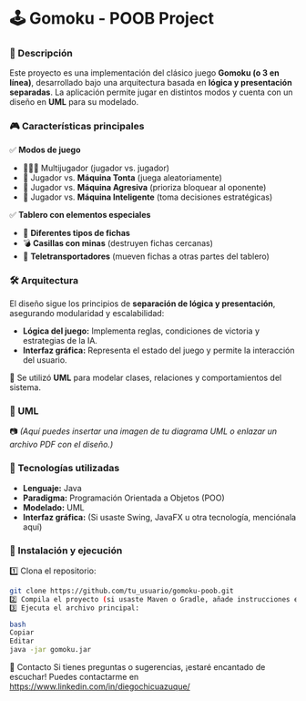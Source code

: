 # 🕹️ Gomoku - POOB Project

### 📌 Descripción  
Este proyecto es una implementación del clásico juego **Gomoku (o 3 en línea)**, desarrollado bajo una arquitectura basada en **lógica y presentación separadas**. La aplicación permite jugar en distintos modos y cuenta con un diseño en **UML** para su modelado.  

### 🎮 Características principales  
✅ **Modos de juego**  
- 🧑‍🤝‍🧑 Multijugador (jugador vs. jugador)  
- 🤖 Jugador vs. **Máquina Tonta** (juega aleatoriamente)  
- 🤖 Jugador vs. **Máquina Agresiva** (prioriza bloquear al oponente)  
- 🤖 Jugador vs. **Máquina Inteligente** (toma decisiones estratégicas)  

✅ **Tablero con elementos especiales**  
- 🔵 **Diferentes tipos de fichas**  
- 💣 **Casillas con minas** (destruyen fichas cercanas)  
- 🚀 **Teletransportadores** (mueven fichas a otras partes del tablero)  

### 🛠️ Arquitectura  
El diseño sigue los principios de **separación de lógica y presentación**, asegurando modularidad y escalabilidad:  
- **Lógica del juego:** Implementa reglas, condiciones de victoria y estrategias de la IA.  
- **Interfaz gráfica:** Representa el estado del juego y permite la interacción del usuario.  

📌 Se utilizó **UML** para modelar clases, relaciones y comportamientos del sistema.  

### 📜 UML  
📷 *(Aquí puedes insertar una imagen de tu diagrama UML o enlazar un archivo PDF con el diseño.)*  

### 🚀 Tecnologías utilizadas  
- **Lenguaje:** Java  
- **Paradigma:** Programación Orientada a Objetos (POO)  
- **Modelado:** UML  
- **Interfaz gráfica:** (Si usaste Swing, JavaFX u otra tecnología, menciónala aquí)  

### 🔧 Instalación y ejecución  
1️⃣ Clona el repositorio:  
```bash
git clone https://github.com/tu_usuario/gomoku-poob.git
2️⃣ Compila el proyecto (si usaste Maven o Gradle, añade instrucciones específicas).
3️⃣ Ejecuta el archivo principal:

bash
Copiar
Editar
java -jar gomoku.jar
```
📩 Contacto
Si tienes preguntas o sugerencias, ¡estaré encantado de escuchar! Puedes contactarme en https://www.linkedin.com/in/diegochicuazuque/
